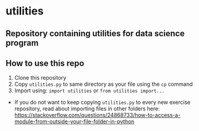 # utilities
## Repository containing utilities for data science program

## How to use this repo

1. Clone this repository
2. Copy `utilities.py` to same directory as your file using the `cp` command
3. Import using:  `import utilities` or `from utilities import...`
* If you do not want to keep copying `utilities.py` to every new exercise repository, read about importing files in other folders here:  https://stackoverflow.com/questions/24868733/how-to-access-a-module-from-outside-your-file-folder-in-python